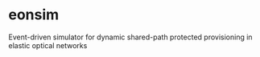 eonsim
======

Event-driven simulator for dynamic shared-path protected provisioning in elastic optical networks
